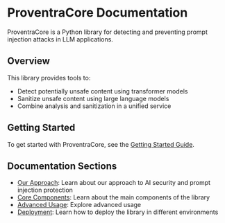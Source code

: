 # ProventraCore Documentation

ProventraCore is a Python library for detecting and preventing prompt injection attacks in LLM applications.

## Overview

This library provides tools to:
- Detect potentially unsafe content using transformer models
- Sanitize unsafe content using large language models
- Combine analysis and sanitization in a unified service

## Getting Started

To get started with ProventraCore, see the [Getting Started Guide](./getting-started.md).

## Documentation Sections

- [Our Approach](./approach.md): Learn about our approach to AI security and prompt injection protection
- [Core Components](./components.md): Learn about the main components of the library
- [Advanced Usage](./advanced-usage.md): Explore advanced usage
- [Deployment](./deployment.md): Learn how to deploy the library in different environments